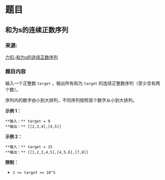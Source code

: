 # 题目

## 和为s的连续正数序列

### 来源:

[力扣-和为s的连续正数序列](https://leetcode-cn.com/problems/he-wei-sde-lian-xu-zheng-shu-xu-lie-lcof/)

### 题目内容

输入一个正整数 `target` ，输出所有和为 `target` 的连续正整数序列（至少含有两个数）。

序列内的数字由小到大排列，不同序列按照首个数字从小到大排列。



**示例 1：**

    
    
    **输入：** target = 9
    **输出：** [[2,3,4],[4,5]]
    

**示例 2：**

    
    
    **输入：** target = 15
    **输出：** [[1,2,3,4,5],[4,5,6],[7,8]]
    



**限制：**

  * `1 <= target <= 10^5`



